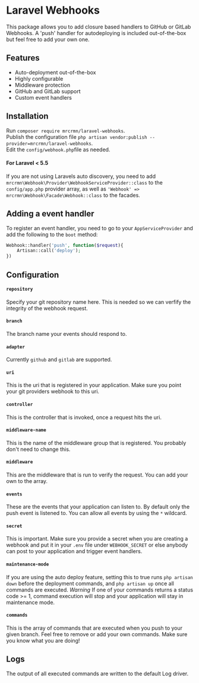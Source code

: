 # Laravel Webhooks
This package allows you to add closure based handlers to GitHub or GitLab Webhooks.
A 'push' handler for autodeploying is included out-of-the-box but feel free to add your own one.

## Features
* Auto-deployment out-of-the-box
* Highly configurable
* Middleware protection
* GitHub and GitLab support
* Custom event handlers

## Installation
Run `composer require mrcrmn/laravel-webhooks`.  
Publish the configuration file `php artisan vendor:publish --provider=mrcrmn/laravel-webhooks`.  
Edit the `config/webhook.php`file as needed.

#### For Laravel < 5.5
If you are not using Laravels auto discovery, you need to add `mrcrmn\Webhook\Provider\WebhookServiceProvider::class` to the `config/app.php` provider array, as well as `'Webhook' => mrcrmn\Webhook\Facade\Webhook::class` to the facades.

## Adding a event handler
To register an event handler, you need to go to your `AppServiceProvider` and add the following to the `boot` method:
```php
Webhook::handler('push', function($request){
    Artisan::call('deploy');
})
```


## Configuration

#### `repository`
Specify your git repository name here. This is needed so we can verfify the integrity of the webhook request.

#### `branch`
The branch name your events should respond to.

#### `adapter`
Currently `github` and `gitlab` are supported.

#### `uri`
This is the uri that is registered in your application. Make sure you point your git providers webhook to this uri.

#### `controller`
This is the controller that is invoked, once a request hits the uri.

#### `middleware-name`
This is the name of the middleware group that is registered. You probably don't need to change this.

#### `middleware`
This are the middleware that is run to verify the request. You can add your own to the array.

#### `events`
These are the events that your application can listen to.
By default only the push event is listened to. You can allow all events by using the `*` wildcard.

#### `secret`
This is important. Make sure you provide a secret when you are creating a webhook and put it in your `.env` file under `WEBHOOK_SECRET` or else anybody can post to your application and trigger event handlers.

#### `maintenance-mode`
If you are using the auto deploy feature, setting this to true runs `php artisan down` before the deployment commands, and `php artisan up` once all commands are executed.
*Warning*
If one of your commands returns a status code >= 1, command execution will stop and your application will stay in maintenance mode.

#### `commands`
This is the array of commands that are executed when you push to your given branch. Feel free to remove or add your own commands. Make sure you know what you are doing!

## Logs
The output of all executed commands are written to the default Log driver.
